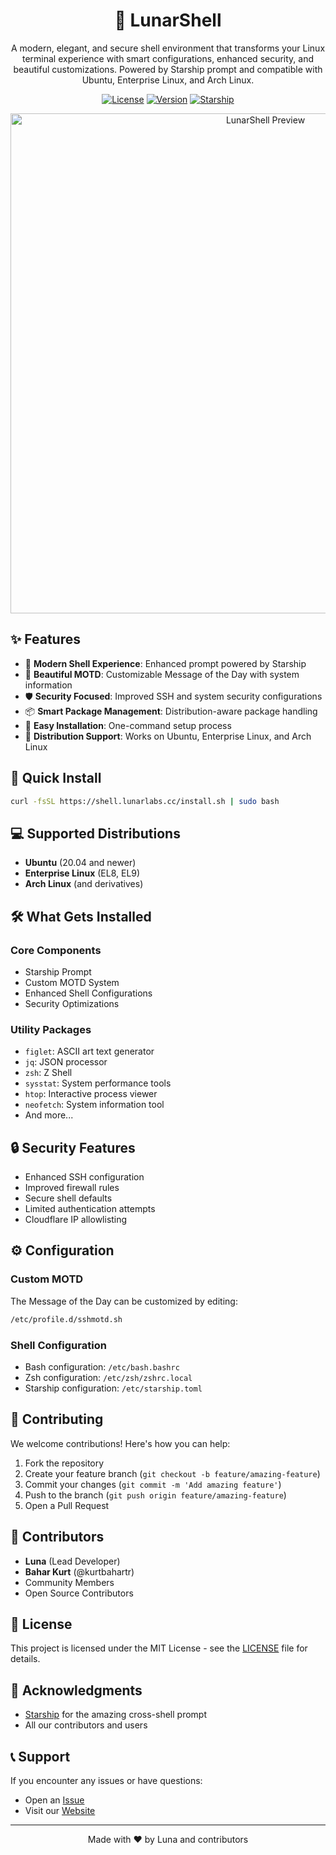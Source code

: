 <div align="center">

# 🌙 LunarShell

A modern, elegant, and secure shell environment that transforms your Linux terminal experience with smart configurations, enhanced security, and beautiful customizations. Powered by Starship prompt and compatible with Ubuntu, Enterprise Linux, and Arch Linux.

[![License](https://img.shields.io/badge/license-MIT-blue.svg)](LICENSE)
[![Version](https://img.shields.io/badge/version-2.0.0-green.svg)](https://github.com/ohemilyy/LunarShell)
[![Starship](https://img.shields.io/badge/powered%20by-starship-DD0B78.svg)](https://starship.rs/)

<img src="assets/preview.png" alt="LunarShell Preview" width="800"/>

</div>

## ✨ Features

- 🚀 **Modern Shell Experience**: Enhanced prompt powered by Starship
- 🎨 **Beautiful MOTD**: Customizable Message of the Day with system information
- 🛡️ **Security Focused**: Improved SSH and system security configurations
- 📦 **Smart Package Management**: Distribution-aware package handling
- 🔧 **Easy Installation**: One-command setup process
- 🎯 **Distribution Support**: Works on Ubuntu, Enterprise Linux, and Arch Linux

## 🚀 Quick Install
```bash
curl -fsSL https://shell.lunarlabs.cc/install.sh | sudo bash
```

## 💻 Supported Distributions

- **Ubuntu** (20.04 and newer)
- **Enterprise Linux** (EL8, EL9)
- **Arch Linux** (and derivatives)

## 🛠️ What Gets Installed

### Core Components
- Starship Prompt
- Custom MOTD System
- Enhanced Shell Configurations
- Security Optimizations

### Utility Packages
- `figlet`: ASCII art text generator
- `jq`: JSON processor
- `zsh`: Z Shell
- `sysstat`: System performance tools
- `htop`: Interactive process viewer
- `neofetch`: System information tool
- And more...

## 🔒 Security Features

- Enhanced SSH configuration
- Improved firewall rules
- Secure shell defaults
- Limited authentication attempts
- Cloudflare IP allowlisting

## ⚙️ Configuration

### Custom MOTD
The Message of the Day can be customized by editing:

```bash
/etc/profile.d/sshmotd.sh
```

### Shell Configuration
- Bash configuration: `/etc/bash.bashrc`
- Zsh configuration: `/etc/zsh/zshrc.local`
- Starship configuration: `/etc/starship.toml`

## 🤝 Contributing

We welcome contributions! Here's how you can help:

1. Fork the repository
2. Create your feature branch (`git checkout -b feature/amazing-feature`)
3. Commit your changes (`git commit -m 'Add amazing feature'`)
4. Push to the branch (`git push origin feature/amazing-feature`)
5. Open a Pull Request

## 👥 Contributors

- **Luna** (Lead Developer)
- **Bahar Kurt** (@kurtbahartr)
- Community Members
- Open Source Contributors

## 📝 License

This project is licensed under the MIT License - see the [LICENSE](LICENSE) file for details.

## 🙏 Acknowledgments

- [Starship](https://starship.rs/) for the amazing cross-shell prompt
- All our contributors and users

## 📞 Support

If you encounter any issues or have questions:

- Open an [Issue](https://github.com/ohemilyy/LunarShell/issues)
- Visit our [Website](https://lunarlabs.cc)

---

<div align="center">
Made with ❤️ by Luna and contributors
</div>
